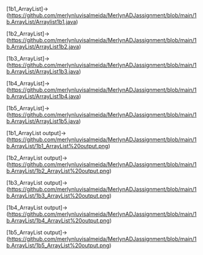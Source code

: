 [1b1_ArrayList]->(https://github.com/merlynluvisalmeida/MerlynADJassignment/blob/main/1b.ArrayList/Arraylist1b1.java)

[1b2_ArrayList]->(https://github.com/merlynluvisalmeida/MerlynADJassignment/blob/main/1b.ArrayList/ArrayList1b2.java)

[1b3_ArrayList]->(https://github.com/merlynluvisalmeida/MerlynADJassignment/blob/main/1b.ArrayList/ArrayList1b3.java)

[1b4_ArrayList]->(https://github.com/merlynluvisalmeida/MerlynADJassignment/blob/main/1b.ArrayList/ArrayList1b4.java)

[1b5_ArrayList]->(https://github.com/merlynluvisalmeida/MerlynADJassignment/blob/main/1b.ArrayList/ArrayList1b5.java)

[1b1_ArrayList output]->(https://github.com/merlynluvisalmeida/MerlynADJassignment/blob/main/1b.ArrayList/1b1_ArrayList%20output.png)

[1b2_ArrayList output]->(https://github.com/merlynluvisalmeida/MerlynADJassignment/blob/main/1b.ArrayList/1b2_ArrayList%20output.png)

[1b3_ArrayList output]->(https://github.com/merlynluvisalmeida/MerlynADJassignment/blob/main/1b.ArrayList/1b3_ArrayList%20output.png)

[1b4_ArrayList output]->(https://github.com/merlynluvisalmeida/MerlynADJassignment/blob/main/1b.ArrayList/1b4_ArrayList%20output.png)

[1b5_ArrayList output]->(https://github.com/merlynluvisalmeida/MerlynADJassignment/blob/main/1b.ArrayList/1b5_ArrayList%20output.png)
